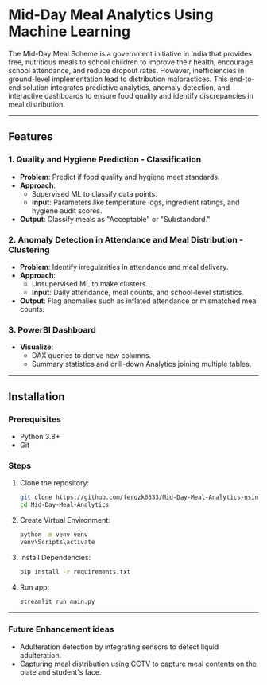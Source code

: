 # Mid-Day Meal Analytics Using Machine Learning

The Mid-Day Meal Scheme is a government initiative in India that provides free, nutritious meals to school children to improve their health, encourage school attendance, and reduce dropout rates. However, inefficiencies in ground-level implementation lead to distribution malpractices.
This end-to-end solution integrates predictive analytics, anomaly detection, and interactive dashboards to ensure food quality and identify discrepancies in meal distribution.

---

## Features

### 1. Quality and Hygiene Prediction - Classification
- **Problem**: Predict if food quality and hygiene meet standards.
- **Approach**:
  - Supervised ML to classify data points.
  - **Input**: Parameters like temperature logs, ingredient ratings, and hygiene audit scores.
- **Output**: Classify meals as "Acceptable" or "Substandard."

### 2. Anomaly Detection in Attendance and Meal Distribution - Clustering
- **Problem**: Identify irregularities in attendance and meal delivery.
- **Approach**:
  - Unsupervised ML to make clusters.
  - **Input**: Daily attendance, meal counts, and school-level statistics.
- **Output**: Flag anomalies such as inflated attendance or mismatched meal counts.

### 3. PowerBI Dashboard
- **Visualize**:
  - DAX queries to derive new columns.
  - Summary statistics and drill-down Analytics joining multiple tables.

---

## Installation

### Prerequisites
- Python 3.8+
- Git

### Steps
1. Clone the repository:
   ```bash
   git clone https://github.com/ferozk0333/Mid-Day-Meal-Analytics-using-Machine-Learning.git
   cd Mid-Day-Meal-Analytics
   ```
2. Create Virtual Environment:
   ```bash
   python -m venv venv
   venv\Scripts\activate
   ```
2. Install Dependencies:
   ```bash
   pip install -r requirements.txt
   ```
4. Run app:
   ```bash
   streamlit run main.py
   ```

---

### **Future Enhancement ideas**
- Adulteration detection by integrating sensors to detect liquid adulteration.
- Capturing meal distribution using CCTV to capture meal contents on the plate and student's face.
